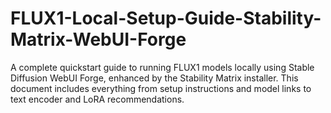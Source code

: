 # FLUX1-Local-Setup-Guide-Stability-Matrix-WebUI-Forge
A complete quickstart guide to running FLUX1 models locally using Stable Diffusion WebUI Forge, enhanced by the Stability Matrix installer. This document includes everything from setup instructions and model links to text encoder and LoRA recommendations. 
